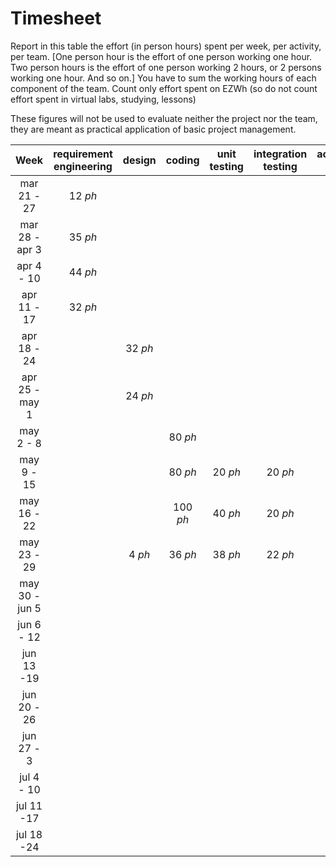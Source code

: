 # Timesheet

Report in this table the effort (in person hours) spent per week, per activity, per team. 
[One person hour is the effort of one person working one hour.
Two person hours is the effort of one person working 2 hours, or 2 persons working one hour. And so on.]
You have to sum the working hours of each component of the team.
Count only effort spent on EZWh (so do not count effort spent in virtual labs, studying, lessons)

These figures will not be used to evaluate neither the project nor the team, they are meant as practical application of basic project management.

| Week | requirement engineering | design | coding | unit testing | integration testing | acceptance testing | management | git maven |
|:-----------:|:--------:|:-----------:|:-----------:|:----------:|:------------:|:---------------:|:-------------:|:--------------:|
| mar 21 - 27 | 12 *ph* | | | | | | 0.5 *ph* | |
| mar 28 - apr 3 | 35 *ph* | | | | | | 1 *ph* | |
| apr 4 - 10 | 44 *ph* | | | | | | 1 *ph* | |
| apr 11 - 17| 32 *ph*| | | | | | 0.5 *ph* | | 
| apr 18 - 24| | 32 *ph* | | | | | 0.5 *ph* | | 
| apr 25 - may 1 | | 24 *ph* | | | | | 0.5 *ph* | | 
| may 2 - 8  | | | 80 *ph*| | | | 1 *ph* | |
| may 9 - 15| | | 80 *ph*| 20 *ph* | 20 *ph* | | 1 *ph* | |
| may 16 - 22| | | 100 *ph* | 40 *ph* | 20 *ph* | | 1 *ph* | |
| may 23 - 29| | 4 *ph* | 36 *ph* | 38 *ph* | 22 *ph* | | 1 *ph* | |
| may 30 - jun 5 | | | | | | | | | 
| jun 6 - 12 | | | | | | | | | 
| jun 13 -19 | | | | | | | | | 
| jun 20 - 26 | | | | | | | | | 
| jun 27 - 3 | | | | | | | | | 
| jul 4 - 10 | | | | | | | | | 
| jul 11 -17 | | | | | | | | |
| jul 18 -24 | | | | | | | | |
